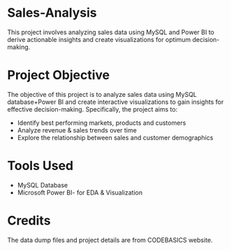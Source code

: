 # Sales-Analysis
This project involves analyzing sales data using MySQL and Power BI to derive actionable insights and create visualizations for optimum decision-making.
# Project Objective
The objective of this project is to analyze sales data using MySQL database+Power BI and create interactive visualizations to gain insights for effective decision-making. Specifically, the project aims to:
* Identify best performing markets, products and customers
* Analyze revenue & sales trends over time
* Explore the relationship between sales and customer demographics
# Tools Used
* MySQL Database
* Microsoft Power BI- for EDA & Visualization
# Credits
The data dump files and project details are from CODEBASICS website. 
